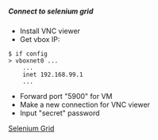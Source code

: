 ##### Connect to selenium grid
- Install VNC viewer
- Get vbox IP:
```
$ if config
> vboxnet0 ...
  	... 
  	inet 192.168.99.1
  	...
```
- Forward port "5900" for VM 
- Make a new connection for VNC viewer
- Input "secret" password

[Selenium Grid](https://github.com/SeleniumHQ/docker-selenium)